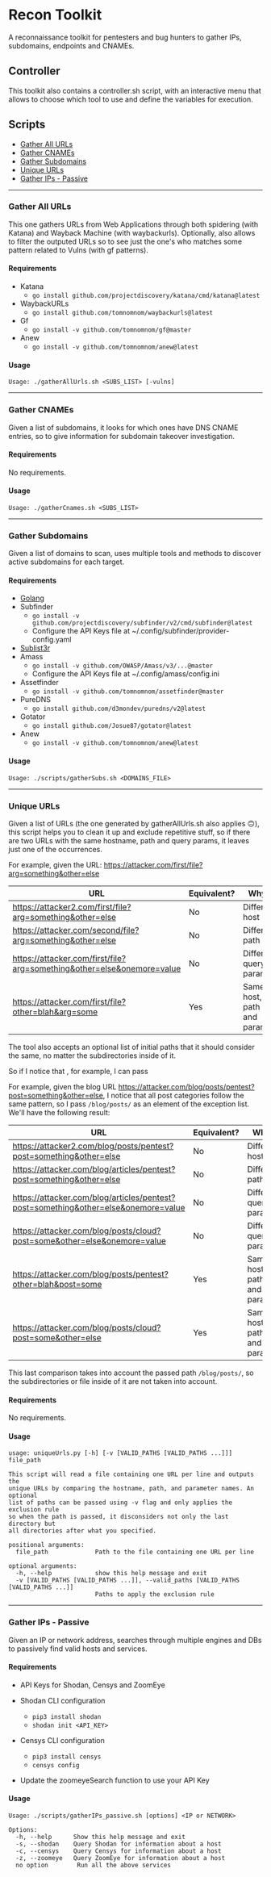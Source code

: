 # Recon Toolkit

A reconnaissance toolkit for pentesters and bug hunters to gather IPs, subdomains, endpoints and CNAMEs.

## Controller

This toolkit also contains a controller.sh script, with an interactive menu that allows to choose which tool to use and define the variables for execution.

## Scripts

+ [Gather All URLs](#gather-all-urls)
+ [Gather CNAMEs](#gather-cnames)
+ [Gather Subdomains](#gather-subdomains)
+ [Unique URLs](#unique-urls)
+ [Gather IPs - Passive](#gather-ips---passive)

-----

### Gather All URLs

This one gathers URLs from Web Applications through both spidering (with Katana) and Wayback Machine (with waybackurls).
Optionally, also allows to filter the outputed URLs so to see just the one's who matches some pattern related to Vulns (with gf patterns).

#### Requirements

- Katana
  - ```go install github.com/projectdiscovery/katana/cmd/katana@latest```
- WaybackURLs
  - ```go install github.com/tomnomnom/waybackurls@latest```
- Gf
  - ```go install -v github.com/tomnomnom/gf@master ```
- Anew
  - ```go install -v github.com/tomnomnom/anew@latest```

#### Usage

```
Usage: ./gatherAllUrls.sh <SUBS_LIST> [-vulns]
```

---

### Gather CNAMEs

Given a list of subdomains, it looks for which ones have DNS CNAME entries, so to give information for subdomain takeover investigation.

#### Requirements

No requirements.

#### Usage

```
Usage: ./gatherCnames.sh <SUBS_LIST>
```

---

### Gather Subdomains

Given a list of domains to scan, uses multiple tools and methods to discover active subdomains for each target.

#### Requirements

- [Golang](https://go.dev/doc/install)
- Subfinder
  - ```go install -v github.com/projectdiscovery/subfinder/v2/cmd/subfinder@latest```
  - Configure the API Keys file at ~/.config/subfinder/provider-config.yaml
- [Sublist3r](https://github.com/aboul3la/Sublist3r)
- Amass
  - ```go install -v github.com/OWASP/Amass/v3/...@master```
  - Configure the API Keys file at ~/.config/amass/config.ini
- Assetfinder
  - ```go install -v github.com/tomnomnom/assetfinder@master```
- PureDNS
  - ```go install github.com/d3mondev/puredns/v2@latest```
- Gotator
  - ```go install github.com/Josue87/gotator@latest```
- Anew
  - ```go install -v github.com/tomnomnom/anew@latest```
  
#### Usage

```
Usage: ./scripts/gatherSubs.sh <DOMAINS_FILE>
```

---

### Unique URLs

Given a list of URLs (the one generated by gatherAllUrls.sh also applies 🙃), this script helps you to clean it up and exclude repetitive stuff, so if there are two URLs with the same hostname, path and query params, it leaves just one of the occurrences. 

For example, given the URL: https://attacker.com/first/file?arg=something&other=else

| URL  | Equivalent? | Why? |
| ------------- | ------------- | ------------- |
| https://attacker2.com/first/file?arg=something&other=else  | No  | Different host  |
| https://attacker.com/second/file?arg=something&other=else  | No  | Different path  |
| https://attacker.com/first/file?arg=something&other=else&onemore=value  | No  | Different query params  |
| https://attacker.com/first/file?other=blah&arg=some  | Yes  | Same host, path and params  |

The tool also accepts an optional list of initial paths that it should consider the same, no matter the subdirectories inside of it. 

So if I notice that , for example, I can pass  

For example, given the blog URL https://attacker.com/blog/posts/pentest?post=something&other=else, I notice that all post categories follow the same pattern, so I pass ```/blog/posts/``` as an element of the exception list. We'll have the following result:

| URL  | Equivalent? | Why? |
| ------------- | ------------- | ------------- |
| https://attacker2.com/blog/posts/pentest?post=something&other=else  | No  | Different host  |
| https://attacker.com/blog/articles/pentest?post=something&other=else  | No  | Different path  |
| https://attacker.com/blog/articles/pentest?post=something&other=else&onemore=value  | No  | Different query params  |
| https://attacker.com/blog/posts/cloud?post=some&other=else&onemore=value  | No  | Different query params  |
| https://attacker.com/blog/posts/pentest?other=blah&post=some  | Yes  | Same host, path and params  |
| https://attacker.com/blog/posts/cloud?post=some&other=else  | Yes  | Same host, path and params  |

This last comparison takes into account the passed path ```/blog/posts/```, so the subdirectories or file inside of it are not taken into account.

#### Requirements

No requirements.

#### Usage

```
usage: uniqueUrls.py [-h] [-v [VALID_PATHS [VALID_PATHS ...]]] file_path

This script will read a file containing one URL per line and outputs the
unique URLs by comparing the hostname, path, and parameter names. An optional
list of paths can be passed using -v flag and only applies the exclusion rule
so when the path is passed, it disconsiders not only the last directory but
all directories after what you specified.

positional arguments:
  file_path             Path to the file containing one URL per line

optional arguments:
  -h, --help            show this help message and exit
  -v [VALID_PATHS [VALID_PATHS ...]], --valid_paths [VALID_PATHS [VALID_PATHS ...]]
                        Paths to apply the exclusion rule
```

---

### Gather IPs - Passive

Given an IP or network address, searches through multiple engines and DBs to passively find valid hosts and services.

#### Requirements
- API Keys for Shodan, Censys and ZoomEye

- Shodan CLI configuration
  - ```pip3 install shodan```
  - ```shodan init <API_KEY>```
  
- Censys CLI configuration
  - ```pip3 install censys```
  - ```censys config```
  
- Update the zoomeyeSearch function to use your API Key

#### Usage

```
Usage: ./scripts/gatherIPs_passive.sh [options] <IP or NETWORK>

Options:
  -h, --help      Show this help message and exit
  -s, --shodan    Query Shodan for information about a host
  -c, --censys    Query Censys for information about a host
  -z, --zoomeye   Query ZoomEye for information about a host
  no option        Run all the above services
```
